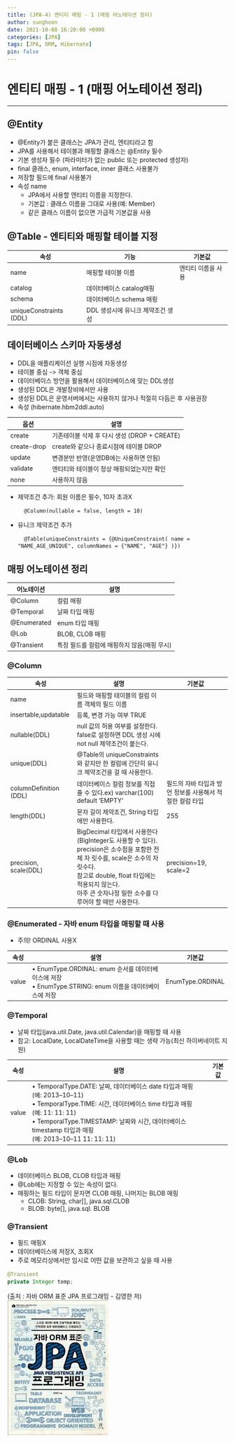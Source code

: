 ```yaml
---
title: (JPA-4) 엔티티 매핑 - 1 (매핑 어노테이션 정리)
author: sunghoon
date: 2021-10-08 16:20:00 +0900
categories: [JPA]
tags: [JPA, ORM, Hibernate]
pin: false
--- 
```


# 엔티티 매핑 - 1 (매핑 어노테이션 정리)
---

## @Entity  
- @Entity가 붙은 클래스는 JPA가 관리, 엔티티라고 함  
- JPA를 사용해서 테이블과 매핑할 클래스는 @Entity 필수  
- 기본 생성자 필수 (파라미터가 없는 public 또는 protected 생성자)  
- final 클래스, enum, interface, inner 클래스 사용불가  
- 저장할 필드에 final 사용불가  
- 속성 name
	- JPA에서 사용할 엔티티 이름을 지정한다.
	- 기본값 : 클래스 이름을 그대로 사용(예: Member)
	- 같은 클래스 이름이 없으면 가급적 기본값을 사용

## @Table - 엔티티와 매핑할 테이블 지정  

|속성|기능|기본값| 
|---|---|---|
|name|매핑할 테이블 이름|엔티티 이름을 사용|
|catalog|데이터베이스 catalog매핑||
|schema|데이터베이스 schema 매핑||
|uniqueConstraints (DDL)| DDL 생성시에 유니크 제약조건 생성||
  
## 데이터베이스 스키마 자동생성
- DDL을 애플리케이션 실행 시점에 자동생성
- 테이블 중심 -> 객체 중심
- 데이터베이스 방언을 활용해서 데이터베이스에 맞는 DDL생성
- 생성된 DDL은 개발장비에서만 사용
- 생성된 DDL은 운영서버에서는 사용하지 않거나 적절히 다듬은 후 사용권장
- 속성 (hibernate.hbm2ddl.auto)

|옵션|설명|
|---|---|
|create|기존테이블 삭제 후 다시 생성 (DROP + CREATE)|
|create-drop| create와 같으나 종료시점에 테이블 DROP| 
|update| 변경분만 반영(운영DB에는 사용하면 안됨)|
|validate| 엔티티와 테이블이 정상 매핑되었는지만 확인|
|none| 사용하지 않음|

- 제약조건 추가: 회원 이름은 필수, 10자 초과X

		@Column(nullable = false, length = 10)

- 유니크 제약조건 추가 

		@Table(uniqueConstraints = {@UniqueConstraint( name = "NAME_AGE_UNIQUE", columnNames = {"NAME", "AGE"} )}) 

## 매핑 어노테이션 정리

|어노테이션|설명|
|---|---|
|@Column| 컬럼 매핑|
|@Temporal| 날짜 타입 매핑|
|@Enumerated|enum 타입 매핑|
|@Lob| BLOB, CLOB 매핑|
|@Transient| 특정 필드를 컬럼에 매핑하지 않음(매핑 무시)|

### @Column

|속성|설명|기본값| 
|---|---|---|
|name |필드와 매핑할 테이블의 컬럼 이름 객체의 필드 이름||
|insertable,updatable| 등록, 변경 가능 여부 TRUE||
|nullable(DDL)| null 값의 허용 여부를 설정한다. false로 설정하면 DDL 생성 시에 not null 제약조건이 붙는다.|
|unique(DDL)| @Table의 uniqueConstraints와 같지만 한 컬럼에 간단히 유니크 제약조건을 걸 때 사용한다.|
|columnDefinition (DDL)|데이터베이스 컬럼 정보를 직접 줄 수 있다.ex) varchar(100) default ‘EMPTY'|필드의 자바 타입과 방언 정보를 사용해서 적절한 컬럼 타입 |
|length(DDL)| 문자 길이 제약조건, String 타입에만 사용한다. |255 |
precision, scale(DDL)|BigDecimal 타입에서 사용한다(BigInteger도 사용할 수 있다).<br/>precision은 소수점을 포함한 전체 자 릿수를, scale은 소수의 자릿수다. <br/>참고로 double, float 타입에는 적용되지 않는다.<br/> 아주 큰 숫자나정 밀한 소수를 다루어야 할 때만 사용한다.|precision=19, scale=2 |

### @Enumerated - 자바 enum 타입을 매핑할 때 사용
- 주의! ORDINAL 사용X

|속성| 설명| 기본값|
|---|---|---|
|value| • EnumType.ORDINAL: enum 순서를 데이터베이스에 저장 <br/>• EnumType.STRING: enum 이름을 데이터베이스에 저장 |EnumType.ORDINAL 

### @Temporal
- 날짜 타입(java.util.Date, java.util.Calendar)을 매핑할 때 사용
- 참고: LocalDate, LocalDateTime을 사용할 때는 생략 가능(최신 하이버네이트 지원)

|속성| 설명| 기본값|
|---|---|---|
|value|• TemporalType.DATE: 날짜, 데이터베이스 date 타입과 매핑<br/>(예: 2013–10–11)<br/>• TemporalType.TIME: 시간, 데이터베이스 time 타입과 매핑<br/>(예: 11: 11: 11)<br/>• TemporalType.TIMESTAMP: 날짜와 시간, 데이터베이스 timestamp 타입과 매핑<br/>(예: 2013–10–11 11: 11: 11) 

### @Lob
- 데이터베이스 BLOB, CLOB 타입과 매핑
- @Lob에는 지정할 수 있는 속성이 없다.
- 매핑하는 필드 타입이 문자면 CLOB 매핑, 나머지는 BLOB 매핑
	- CLOB: String, char[], java.sql.CLOB
	- BLOB: byte[], java.sql. BLOB 

### @Transient
- 필드 매핑X
- 데이터베이스에 저장X, 조회X
- 주로 메모리상에서만 임시로 어떤 값을 보관하고 싶을 때 사용
```java
@Transient
private Integer temp; 
```
  
(출처 : 자바 ORM 표준 JPA 프로그래밍 - 김영한 저)  
![출처책표지](/assets/img/JPA_book.jpg)